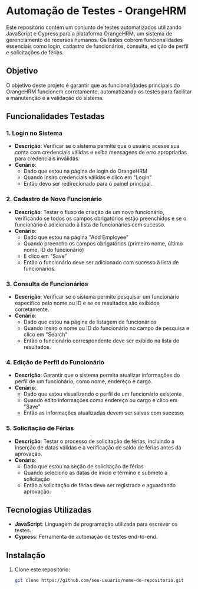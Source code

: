 # Automação de Testes - OrangeHRM

Este repositório contém um conjunto de testes automatizados utilizando JavaScript e Cypress para a plataforma OrangeHRM, um sistema de gerenciamento de recursos humanos. Os testes cobrem funcionalidades essenciais como login, cadastro de funcionários, consulta, edição de perfil e solicitações de férias.

## Objetivo

O objetivo deste projeto é garantir que as funcionalidades principais do OrangeHRM funcionem corretamente, automatizando os testes para facilitar a manutenção e a validação do sistema.

## Funcionalidades Testadas

### 1. Login no Sistema

- **Descrição**: Verificar se o sistema permite que o usuário acesse sua conta com credenciais válidas e exiba mensagens de erro apropriadas para credenciais inválidas.
- **Cenário**:
  - Dado que estou na página de login do OrangeHRM
  - Quando insiro credenciais válidas e clico em "Login"
  - Então devo ser redirecionado para o painel principal.

### 2. Cadastro de Novo Funcionário

- **Descrição**: Testar o fluxo de criação de um novo funcionário, verificando se todos os campos obrigatórios estão preenchidos e se o funcionário é adicionado à lista de funcionários com sucesso.
- **Cenário**:
  - Dado que estou na página "Add Employee"
  - Quando preencho os campos obrigatórios (primeiro nome, último nome, ID do funcionário)
  - E clico em "Save"
  - Então o funcionário deve ser adicionado com sucesso à lista de funcionários.

### 3. Consulta de Funcionários

- **Descrição**: Verificar se o sistema permite pesquisar um funcionário específico pelo nome ou ID e se os resultados são exibidos corretamente.
- **Cenário**:
  - Dado que estou na página de listagem de funcionários
  - Quando insiro o nome ou ID do funcionário no campo de pesquisa e clico em "Search"
  - Então o funcionário correspondente deve ser exibido na lista de resultados.

### 4. Edição de Perfil do Funcionário

- **Descrição**: Garantir que o sistema permita atualizar informações do perfil de um funcionário, como nome, endereço e cargo.
- **Cenário**:
  - Dado que estou visualizando o perfil de um funcionário existente
  - Quando edito informações como endereço ou cargo e clico em "Save"
  - Então as informações atualizadas devem ser salvas com sucesso.

### 5. Solicitação de Férias

- **Descrição**: Testar o processo de solicitação de férias, incluindo a inserção de datas válidas e a verificação de saldo de férias antes da aprovação.
- **Cenário**:
  - Dado que estou na seção de solicitação de férias
  - Quando seleciono as datas de início e término e submeto a solicitação
  - Então a solicitação de férias deve ser registrada e aguardando aprovação.

## Tecnologias Utilizadas

- **JavaScript**: Linguagem de programação utilizada para escrever os testes.
- **Cypress**: Ferramenta de automação de testes end-to-end.

## Instalação

1. Clone este repositório:
   ```bash
   git clone https://github.com/seu-usuario/nome-do-repositorio.git
